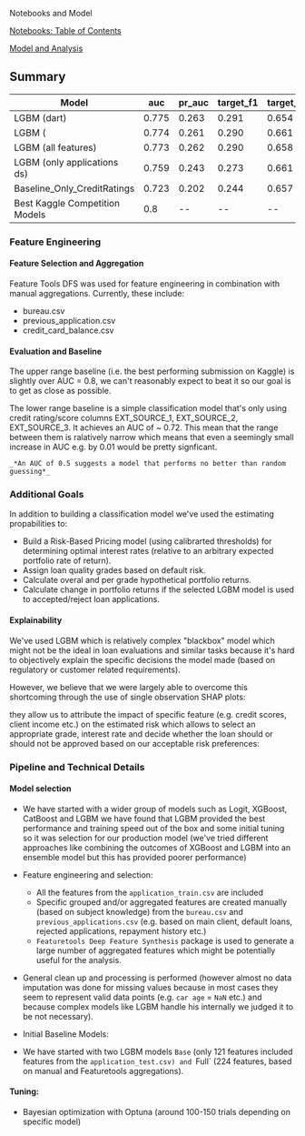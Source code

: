 Notebooks and Model

[Notebooks: Table of Contents](https://qwyt.github.io/ML.4.1_presentation/)


[Model and Analysis](https://qwyt.github.io/ML.4.1_presentation/2.0_Model.html)

## Summary

| Model                            |   auc | pr_auc | target_f1 | target_recall | target_precision |
|----------------------------------|-------|--------|-----------|---------------|------------------|
| LGBM (dart)                      | 0.775 |  0.263 |     0.291 |         0.654 |            0.187 |
| LGBM (                           | 0.774 |  0.261 |     0.290 |         0.661 |            0.186 |
| LGBM (all features)              | 0.773 |  0.262 |     0.290 |         0.658 |            0.186 |
| LGBM (only applications ds)      | 0.759 |  0.243 |     0.273 |         0.661 |            0.172 |
| Baseline_Only_CreditRatings      | 0.723 |  0.202 |     0.244 |         0.657 |            0.150 |
| Best Kaggle Competition Models   | 0.8   |   --   |      --   |          --   |             --   |


### Feature Engineering

#### Feature Selection and Aggregation

Feature Tools DFS was  used for feature engineering in combination with manual aggregations. Currently, these include:

- bureau.csv
- previous_application.csv
- credit_card_balance.csv

#### Evaluation and Baseline

The upper range baseline (i.e. the best performing submission on Kaggle) is slightly over AUC = 0.8, we can't reasonably
expect to beat it so our goal is to get as close as possible.

The lower range baseline is a simple classification model that's only using credit rating/score columns
EXT_SOURCE_1, EXT_SOURCE_2, EXT_SOURCE_3. It achieves an AUC of ~ 0.72. This mean that the range between them is
ralatively narrow which means that even a seemingly small increase in AUC e.g. by 0.01 would be pretty signficant.

`_*An AUC of 0.5 suggests a model that performs no better than random guessing*_`

### Additional Goals

In addition to building a classification model we've used the estimating propabilities to:
- Build a Risk-Based Pricing model (using calibrarted thresholds) for determining optimal interest rates (relative to an arbitrary expected portfolio rate of return).
- Assign loan quality grades based on default risk.
- Calculate overal and per grade hypothetical portfolio returns. 
- Calculate change in portfolio returns if the selected LGBM model is used to accepted/reject loan applications.

#### Explainability

We've used LGBM which is relatively complex "blackbox" model which might not be the ideal in loan evaluations and similar tasks because it's hard to objectively explain the specific decisions the model made (based on regulatory or customer related requirements). 

However, we believe that we were largely able to overcome this shortcoming through the use of single observation SHAP plots:

they allow us to attribute the impact of specific feature (e.g. credit scores, client income etc.) on the estimated risk which allows to select an appropriate grade, interest rate and decide whether the loan should or should not be approved based on our acceptable risk preferences: 


### Pipeline and Technical Details

#### Model selection
- We have started with a wider group of models such as Logit, XGBoost, CatBoost and LGBM we have found that LGBM provided the best performance and training speed out of the box and some initial tuning so it was selection for our production model (we've tried different approaches like combining the outcomes of XGBoost and LGBM into an ensemble model but this has provided poorer performance)

- Feature engineering and selection:
  - All the features from the `application_train.csv` are included
  - Specific grouped and/or aggregated features are created  manually (based on subject knowledge) from the `bureau.csv` and `previous_applications.csv` (e.g. based on main client, default loans, rejected applications, repayment history etc.)
  - `Featuretools Deep Feature Synthesis` package is used to generate a large number of aggregated features which might be potentially useful for the analysis.
 - General clean up and processing is performed (however almost no data imputation was done for missing values because in most cases they seem to represent valid data points (e.g. `car age` = `NaN` etc.) and because complex models like LGBM handle his internally we judged it to be not necessary).

- Initial Baseline Models:
 - We have started with two LGBM models `Base` (only 121 features included features from the `application_test.csv) and `Full` (224 features, based on manual and Featuretools aggregations).


#### Tuning:
- Bayesian optimization with Optuna (around 100-150 trials depending on specific model)
